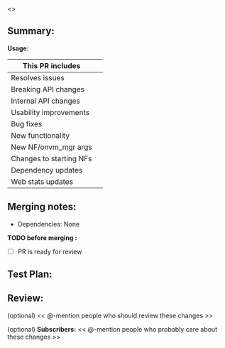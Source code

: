 <<Replace this line with a short description of the changes>>

<!-- Add detailed description and provide running instructions -->
## Summary:

**Usage:**

<!-- Check list of the things this PR accomplishes -->
| This PR includes         |          |
| ------------------------ | -------- |
| Resolves issues          | <!-- Provide a list of issues --> 
| Breaking API changes     |
| Internal API changes     |
| Usability improvements   |  
| Bug fixes                |
| New functionality        |
| New NF/onvm_mgr args     | 
| Changes to starting NFs  |  
| Dependency updates       | 
| Web stats updates        | 


<!-- If the pr has any dependencies or merge quirks note them here -->
## Merging notes:
 - Dependencies: None  

**TODO before merging :**
 - [ ] PR is ready for review


<!-- What you did to test the PR, what needs to be done -->
## Test Plan:

<!-- Notes about what you think should be reviewed, any specific hacks in this PR -->
## Review: 
(optional) << @-mention people who should review these changes >>

(optional) **Subscribers:** << @-mention people who probably care about these changes >>
